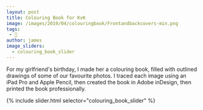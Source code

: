 ```yaml
---
layout: post
title: Colouring Book for KvK
image: /images/2019/04/colouringbook/Frontandbackcovers-min.png
tags:
 - 🎨
author: james
image_sliders:
  - colouring_book_slider
---
```


For my girlfriend's birthday, I made her a colouring book, filled with outlined drawings of some of our favourite photos. I traced each image using an iPad Pro and Apple Pencil, then created the book in Adobe inDesign, then printed the book professionally.

{% include slider.html selector="colouring_book_slider" %}
